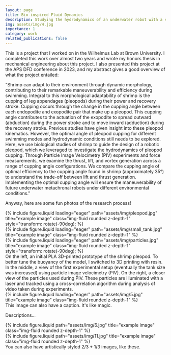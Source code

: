 ```yaml
---
layout: page
title: Bio-inspired Fluid Dynamics
description: Studying the hydrodynamics of an underwater robot with a shrimp-inspired design
img: assets/img/4.jpg
importance: 1
category: work
related_publications: false
---
```


This is a project that I worked on in the Wilhelmus Lab at Brown University. I completed this work over almost two years  and wrote my honors thesis in mechanical engineering about this project. I also presented this project at the APS DFD conference in 2023, and my abstract gives a good overview of what the project entailed:

"Shrimp can adapt to their environment through dynamic morphology, contributing to their remarkable maneuverability and efficiency during swimming. Integral to this morphological adaptability of shrimp is the cupping of leg appendages (pleopods) during their power and recovery stroke. Cupping occurs through the change in the cupping angle between each endopodite and exopodite pair that make up a pleopod. This cupping angle contributes to the actuation of the exopodite to spread outward (abduction) during the power stroke and to move inward (adduction) during the recovery stroke. Previous studies have given insight into these pleopod kinematics. However, the optimal angle of pleopod cupping for different swimming modes and hydrodynamic conditions still needs to be explored. Here, we use biological studies of shrimp to guide the design of a robotic pleopod, which we leveraged to investigate the hydrodynamics of pleopod cupping. Through Particle Image Velocimetry (PIV) experiments and force measurements, we examine the thrust, lift, and vortex generation across a range of cupping angle configurations. We compare the cupping angle of optimal efficiency to the cupping angle found in shrimp (approximately 35°) to understand the trade-off between lift and thrust generation. Implementing the optimal cupping angle will ensure the maneuverability of future underwater metachronal robots under different environmental conditions."

Anyway, here are some fun photos of the research process!

<div class="row">
    <div class="col-sm mt-3 mt-md-0">
        {% include figure.liquid loading="eager" path="assets/img/pleopod.jpg" title="example image" class="img-fluid rounded z-depth-1" style="transform: rotate(-90deg); %}
    </div>
    <div class="col-sm mt-3 mt-md-0">
        {% include figure.liquid loading="eager" path="assets/img/small_tank.jpg" title="example image" class="img-fluid rounded z-depth-1" %}
    </div>
    <div class="col-sm mt-3 mt-md-0">
        {% include figure.liquid loading="eager" path="assets/img/particles.jpg" title="example image" class="img-fluid rounded z-depth-1" style="transform: rotate(-90deg); %}
    </div>
</div>
<div class="caption">
    On the left, an initial PLA 3D-printed prototype of the shrimp pleopod. To better tune the buoyancy of the model, I switched to 3D printing with resin. In the middle, a view of the first experimental setup (eventually the tank size was increased) using particle image velocimetry (PIV). On the right, a closer view of the particles used during PIV. These particles are illuminated with a laser and tracked using a cross-correlation algorithm during analysis of video taken during experiments.
</div>
<div class="row">
    <div class="col-sm mt-3 mt-md-0">
        {% include figure.liquid loading="eager" path="assets/img/5.jpg" title="example image" class="img-fluid rounded z-depth-1" %}
    </div>
</div>
<div class="caption">
    This image can also have a caption. It's like magic.
</div>

Descriptions...

<div class="row justify-content-sm-center">
    <div class="col-sm-8 mt-3 mt-md-0">
        {% include figure.liquid path="assets/img/6.jpg" title="example image" class="img-fluid rounded z-depth-1" %}
    </div>
    <div class="col-sm-4 mt-3 mt-md-0">
        {% include figure.liquid path="assets/img/11.jpg" title="example image" class="img-fluid rounded z-depth-1" %}
    </div>
</div>
<div class="caption">
    You can also have artistically styled 2/3 + 1/3 images, like these.
</div>

